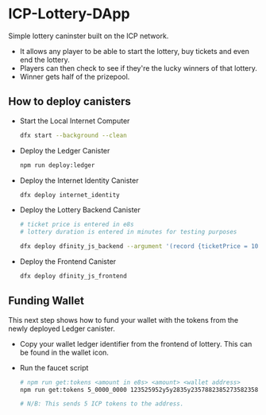 # ICP-Lottery-DApp

Simple lottery caninster built on the ICP network.

- It allows any player to be able to start the lottery, buy tickets and even end the lottery.
- Players can then check to see if they're the lucky winners of that lottery.
- Winner gets half of the prizepool.

## How to deploy canisters

- Start the Local Internet Computer

    ```bash
    dfx start --background --clean
    ```

- Deploy the Ledger Canister

    ```bash
    npm run deploy:ledger
    ```

- Deploy the Internet Identity Canister

    ```bash
    dfx deploy internet_identity
    ```

- Deploy the Lottery Backend Canister

    ```bash
    # ticket price is entered in e8s
    # lottery duration is entered in minutes for testing purposes
    
    dfx deploy dfinity_js_backend --argument '(record {ticketPrice = 100000000; lotteryDuration = 10})'
    ```

- Deploy the Frontend Canister

    ```bash
    dfx deploy dfinity_js_frontend
    ```

## Funding Wallet

This next step shows how to fund your wallet with the tokens from the newly deployed Ledger canister.

- Copy your wallet ledger identifier from the frontend of lottery. This can be found in the wallet icon.
- Run the faucet script

    ```bash
    # npm run get:tokens <amount in e8s> <amount> <wallet address>
    npm run get:tokens 5_0000_0000 123525952y5y2835y235788238527358235823857
    
    # N/B: This sends 5 ICP tokens to the address.
    ```
